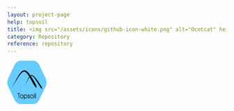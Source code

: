 ```yaml
---
layout: project-page
help: topsoil
title: <img src="/assets/icons/github-icon-white.png" alt="Ocotcat" height="30" width="30"> Topsoil Repository
category: Repository
reference: repository
---
```


<a href="https://github.com/CIRDLES/Topsoil" target= "&#95;blank">
<img src="/assets/icons/TopsoilLogo.png" alt="link to ET_Redux repository" height="100" width="90">
</a>
